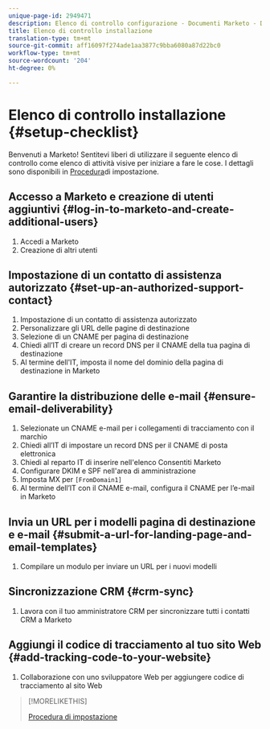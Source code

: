 ```yaml
---
unique-page-id: 2949471
description: Elenco di controllo configurazione - Documenti Marketo - Documentazione prodotto
title: Elenco di controllo installazione
translation-type: tm+mt
source-git-commit: aff16097f274ade1aa3877c9bba6080a87d22bc0
workflow-type: tm+mt
source-wordcount: '204'
ht-degree: 0%

---
```



# Elenco di controllo installazione {#setup-checklist}

Benvenuti a Marketo! Sentitevi liberi di utilizzare il seguente elenco di controllo come elenco di attività visive per iniziare a fare le cose. I dettagli sono disponibili in [Procedura](/help/marketo/getting-started/setup-steps.md)di impostazione.

## Accesso a Marketo e creazione di utenti aggiuntivi {#log-in-to-marketo-and-create-additional-users}

1. Accedi a Marketo
1. Creazione di altri utenti

## Impostazione di un contatto di assistenza autorizzato {#set-up-an-authorized-support-contact}

1. Impostazione di un contatto di assistenza autorizzato
1. Personalizzare gli URL delle pagine di destinazione
1. Selezione di un CNAME per pagina di destinazione
1. Chiedi all’IT di creare un record DNS per il CNAME della tua pagina di destinazione
1. Al termine dell&#39;IT, imposta il nome del dominio della pagina di destinazione in Marketo

## Garantire la distribuzione delle e-mail {#ensure-email-deliverability}

1. Selezionate un CNAME e-mail per i collegamenti di tracciamento con il marchio
1. Chiedi all’IT di impostare un record DNS per il CNAME di posta elettronica
1. Chiedi al reparto IT di  inserire nell&#39;elenco Consentiti Marketo
1. Configurare DKIM e SPF nell&#39;area di amministrazione
1. Imposta MX per `[FromDomain1]`
1. Al termine dell’IT con il CNAME e-mail, configura il CNAME per l’e-mail in Marketo

## Invia un URL per i modelli pagina di destinazione e e-mail {#submit-a-url-for-landing-page-and-email-templates}

1. Compilare un modulo per inviare un URL per i nuovi modelli

## Sincronizzazione CRM {#crm-sync}

1. Lavora con il tuo amministratore CRM per sincronizzare tutti i contatti CRM a Marketo

## Aggiungi il codice di tracciamento al tuo sito Web {#add-tracking-code-to-your-website}

1. Collaborazione con uno sviluppatore Web per aggiungere codice di tracciamento al sito Web

>[!MORELIKETHIS]
>
>[Procedura di impostazione](/help/marketo/getting-started/setup-steps.md)
